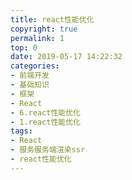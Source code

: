 ```yaml
---
title: react性能优化
copyright: true
permalink: 1
top: 0
date: 2019-05-17 14:22:32
categories:
- 前端开发
- 基础知识
- 框架
- React
- 6.react性能优化
- 1.react性能优化
tags:
- React
- 服务服务端渲染ssr
- react性能优化
---
```

